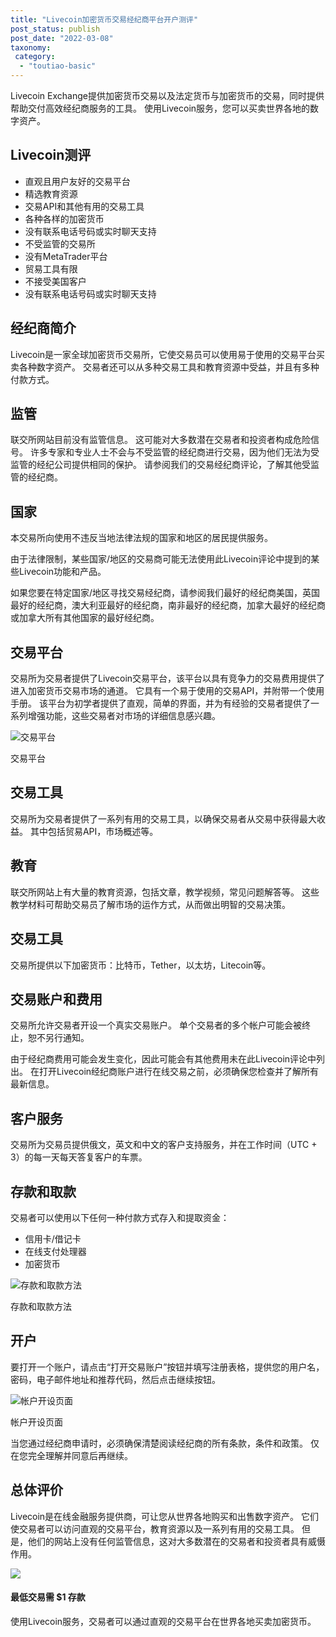 ```yaml
---
title: "Livecoin加密货币交易经纪商平台开户测评"
post_status: publish
post_date: "2022-03-08"
taxonomy:
 category: 
  - "toutiao-basic"
---
```


Livecoin Exchange提供加密货币交易以及法定货币与加密货币的交易，同时提供帮助交付高效经纪商服务的工具。 使用Livecoin服务，您可以买卖世界各地的数字资产。

## Livecoin测评
- 直观且用户友好的交易平台
- 精选教育资源
- 交易API和其他有用的交易工具
- 各种各样的加密货币
- 没有联系电话号码或实时聊天支持
- 不受监管的交易所
- 没有MetaTrader平台
- 贸易工具有限
- 不接受美国客户
- 没有联系电话号码或实时聊天支持


## 经纪商简介

Livecoin是一家全球加密货币交易所，它使交易员可以使用易于使用的交易平台买卖各种数字资产。 交易者还可以从多种交易工具和教育资源中受益，并且有多种付款方式。

## 监管

联交所网站目前没有监管信息。 这可能对大多数潜在交易者和投资者构成危险信号。 许多专家和专业人士不会与不受监管的经纪商进行交易，因为他们无法为受监管的经纪公司提供相同的保护。 请参阅我们的交易经纪商评论，了解其他受监管的经纪商。

## 国家

本交易所向使用不违反当地法律法规的国家和地区的居民提供服务。

由于法律限制，某些国家/地区的交易商可能无法使用此Livecoin评论中提到的某些Livecoin功能和产品。

如果您要在特定国家/地区寻找交易经纪商，请参阅我们最好的经纪商美国，英国最好的经纪商，澳大利亚最好的经纪商，南非最好的经纪商，加拿大最好的经纪商或加拿大所有其他国家的最好经纪商。

## 交易平台

交易所为交易者提供了Livecoin交易平台，该平台以具有竞争力的交易费用提供了进入加密货币交易市场的通道。 它具有一个易于使用的交易API，并附带一个使用手册。 该平台为初学者提供了直观，简单的界面，并为有经验的交易者提供了一系列增强功能，这些交易者对市场的详细信息感兴趣。

![交易平台](https://cdn.fendou.la/funstoutiao/2020/12/Livecoin-Review-Trading-Platform.jpg "交易平台")

交易平台

## 交易工具

交易所为交易者提供了一系列有用的交易工具，以确保交易者从交易中获得最大收益。 其中包括贸易API，市场概述等。

## 教育

联交所网站上有大量的教育资源，包括文章，教学视频，常见问题解答等。 这些教学材料可帮助交易员了解市场的运作方式，从而做出明智的交易决策。

## 交易工具

交易所提供以下加密货币：比特币，Tether，以太坊，Litecoin等。

## 交易账户和费用

交易所允许交易者开设一个真实交易账户。 单个交易者的多个帐户可能会被终止，恕不另行通知。

由于经纪商费用可能会发生变化，因此可能会有其他费用未在此Livecoin评论中列出。 在打开Livecoin经纪商账户进行在线交易之前，必须确保您检查并了解所有最新信息。

## 客户服务

交易所为交易员提供俄文，英文和中文的客户支持服务，并在工作时间（UTC + 3）的每一天每天答复客户的车票。

## 存款和取款

交易者可以使用以下任何一种付款方式存入和提取资金：
- 信用卡/借记卡
- 在线支付处理器
- 加密货币

![存款和取款方法](https://cdn.fendou.la/funstoutiao/2020/12/Livecoin-Review-Deposit-and-Withdrawal-Methods-.jpg "存款和取款方法")

存款和取款方法

## 开户

要打开一个账户，请点击“打开交易账户”按钮并填写注册表格，提供您的用户名，密码，电子邮件地址和推荐代码，然后点击继续按钮。

![帐户开设页面](https://cdn.fendou.la/funstoutiao/2020/12/Livecoin-Review-Account-Opening-Page-405x1024.jpg "帐户开设页面")

帐户开设页面

当您通过经纪商申请时，必须确保清楚阅读经纪商的所有条款，条件和政策。 仅在您完全理解并同意后再继续。

## 总体评价

Livecoin是在线金融服务提供商，可让您从世界各地购买和出售数字资产。 它们使交易者可以访问直观的交易平台，教育资源以及一系列有用的交易工具。 但是，他们的网站上没有任何监管信息，这对大多数潜在的交易者和投资者具有威慑作用。

![](https://cdn.fendou.la/funstoutiao/2020/12/Livecoin-Logo.png)

#### 最低交易需 $1 存款

使用Livecoin服务，交易者可以通过直观的交易平台在世界各地买卖加密货币。
